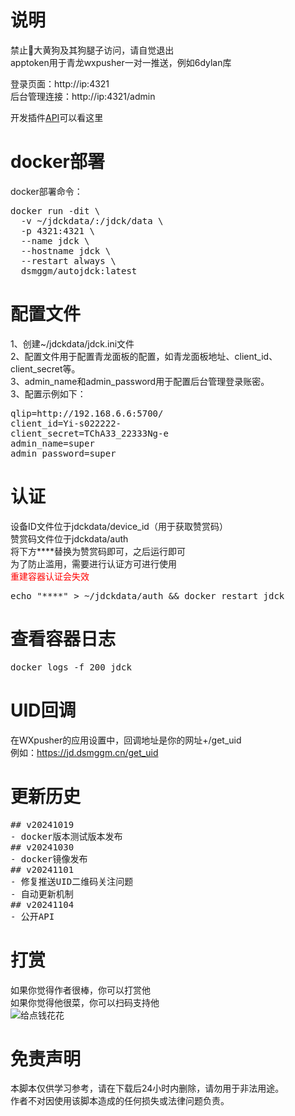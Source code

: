 # 说明
禁止🚫大黄狗及其狗腿子访问，请自觉退出  
apptoken用于青龙wxpusher一对一推送，例如6dylan库  
  
登录页面：http://ip:4321  
后台管理连接：http://ip:4321/admin  

开发插件[API](https://github.com/dsmggm/svjdck/blob/main/README_API.md)可以看这里  
# docker部署
docker部署命令：  
<pre>
docker run -dit \
  -v ~/jdckdata/:/jdck/data \
  -p 4321:4321 \
  --name jdck \
  --hostname jdck \
  --restart always \
  dsmggm/autojdck:latest
</pre>

# 配置文件
1、创建~/jdckdata/jdck.ini文件  
2、配置文件用于配置青龙面板的配置，如青龙面板地址、client_id、client_secret等。  
3、admin_name和admin_password用于配置后台管理登录账密。  
3、配置示例如下：  
<pre>
qlip=http://192.168.6.6:5700/
client_id=Yi-s022222-
client_secret=TChA33_22333Ng-e
admin_name=super
admin_password=super
</pre>

# 认证
设备ID文件位于jdckdata/device_id（用于获取赞赏码）  
赞赏码文件位于jdckdata/auth  
将下方****替换为赞赏码即可，之后运行即可  
为了防止滥用，需要进行认证方可进行使用  
<span style="color: red;">重建容器认证会失效</span>  
<pre>
echo "****" > ~/jdckdata/auth && docker restart jdck
</pre>

# 查看容器日志
<pre>
docker logs -f 200 jdck
</pre>

# UID回调
在WXpusher的应用设置中，回调地址是你的网址+/get_uid  
例如：https://jd.dsmggm.cn/get_uid  

# 更新历史
<pre>
## v20241019
- docker版本测试版本发布
## v20241030
- docker镜像发布
## v20241101
- 修复推送UID二维码关注问题
- 自动更新机制
## v20241104
- 公开API
</pre>

# 打赏  
如果你觉得作者很棒，你可以打赏他  
如果你觉得他很菜，你可以扫码支持他  
![给点钱花花](get_me_some_money.jpg)  

# 免责声明  
本脚本仅供学习参考，请在下载后24小时内删除，请勿用于非法用途。  
作者不对因使用该脚本造成的任何损失或法律问题负责。  
